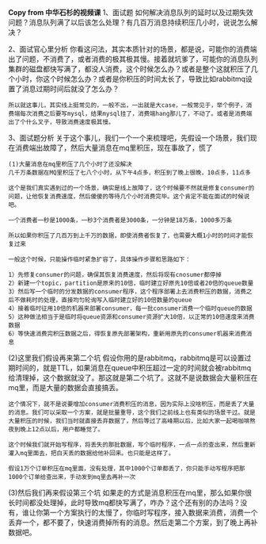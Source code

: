 **Copy from 中华石杉的视频课**
1、面试题
    如何解决消息队列的延时以及过期失效问题？消息队列满了以后该怎么处理？有几百万消息持续积压几小时，说说怎么解决？

2、面试官心里分析
    你看这问法，其实本质针对的场景，都是说，可能你的消费端出了问题，不消费了，或者消费的极其极其慢。接着就坑爹了，可能你的消息队列集群的磁盘都快写满了，都没人消费，这个时候怎么办？或者是整个这就积压了几个小时，你这个时候怎么办？或者是你积压的时间太长了，导致比如rabbitmq设置了消息过期时间后就没了怎么办？

    所以就这事儿，其实线上挺常见的，一般不出，一出就是大case，一般常见于，举个例子，消费端每次消费之后要写mysql，结果mysql挂了，消费端hang那儿了，不动了。或者是消费端出了个什么叉子，导致消费速度极其慢。

3、面试题分析
    关于这个事儿，我们一个一个来梳理吧，先假设一个场景，我们现在消费端出故障了，然后大量消息在mq里积压，现在事故了，慌了

    (1)大量消息在mq里积压了几个小时了还没解决
    几千万条数据在MQ里积压了七八个小时，从下午4点多，积压到了晚上很晚，10点多，11点多

    这个是我们真实遇到过的一个场景，确实是线上故障了，这个时候要不然就是修复consumer的问题，让他恢复消费速度，然后傻傻的等待几个小时消费完毕。这个肯定不能在面试的时候说吧。

    一个消费者一秒是1000条，一秒3个消费者是3000条，一分钟是18万条，1000多万条

    所以如果你积压了几百万到上千万的数据，即使消费者恢复了，也需要大概1小时的时间才能恢复过来

    一般这个时候，只能操作临时紧急扩容了，具体操作步骤和思路如下：

    1）先修复consumer的问题，确保其恢复消费速度，然后将现有cnosumer都停掉
    2）新建一个topic，partition是原来的10倍，临时建立好原先10倍或者20倍的queue数量
    3）然后写一个临时的分发数据的consumer程序，这个程序部署上去消费积压的数据，消费之后不做耗时的处理，直接均匀轮询写入临时建立好的10倍数量的queue
    4）接着临时征用10倍的机器来部署consumer，每一批consumer消费一个临时queue的数据
    5）这种做法相当于是临时将queue资源和consumer资源扩大10倍，以正常的10倍速度来消费数据
    6）等快速消费完积压数据之后，得恢复原先部署架构，重新用原先的consumer机器来消费消息

(2)这里我们假设再来第二个坑
    假设你用的是rabbitmq，rabbitmq是可以设置过期时间的，就是TTL，如果消息在queue中积压超过一定的时间就会被rabbitmq给清理掉，这个数据就没了。那这就是第二个坑了。这就不是说数据会大量积压在mq里，而是大量的数据会直接搞丢。

    这个情况下，就不是说要增加consumer消费积压的消息，因为实际上没啥积压，而是丢了大量的消息。我们可以采取一个方案，就是批量重导，这个我们之前线上也有类似的场景干过。就是大量积压的时候，我们当时就直接丢弃数据了，然后等过了高峰期以后，比如大家一起喝咖啡熬夜到晚上12点以后，用户都睡觉了。

    这个时候我们就开始写程序，将丢失的那批数据，写个临时程序，一点一点的查出来，然后重新灌入mq里面去，把白天丢的数据给他补回来。也只能是这样了。

    假设1万个订单积压在mq里面，没有处理，其中1000个订单都丢了，你只能手动写程序把那1000个订单给查出来，手动发到mq里去再补一次

(3)然后我们再来假设第三个坑
    如果走的方式是消息积压在mq里，那么如果你很长时间都没处理掉，此时导致mq都快写满了，咋办？这个还有别的办法吗？没有，谁让你第一个方案执行的太慢了，你临时写程序，接入数据来消费，消费一个丢弃一个，都不要了，快速消费掉所有的消息。然后走第二个方案，到了晚上再补数据吧。